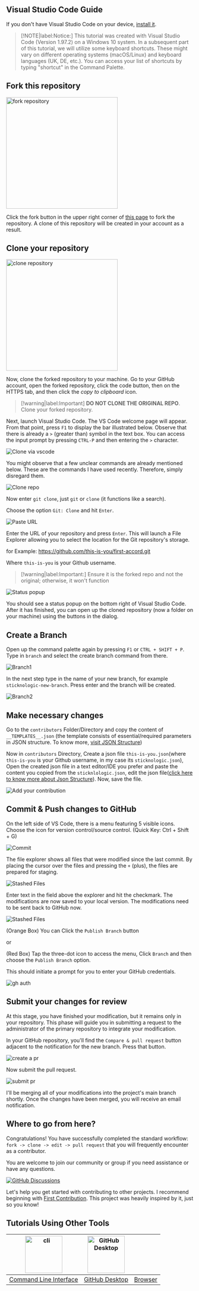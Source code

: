 ## Visual Studio Code Guide

If you don't have Visual Studio Code on your device, [install it](https://code.visualstudio.com/download).

 > [!NOTE|label:Notice:]
 > This tutorial was created with Visual Studio Code (Version 1.97.2) on a Windows 10 system. In a subsequent part of this tutorial, we will utilize some keyboard shortcuts. These might vary on different operating systems (macOS/Linux) and keyboard languages (UK, DE, etc.). You can access your list of shortcuts by typing "shortcut" in the Command Palette.

## Fork this repository

<img width="300" src="/assets/fork.png" alt="fork repository" />

Click the fork button in the upper right corner of [this page](https://github.com/STICKnoLOGIC/first-accord) to fork the repository. A clone of this repository will be created in your account as a result.

## Clone your repository

<img width="300" src="/assets/cli/clone.png" alt="clone repository" />

Now, clone the forked repository to your machine. Go to your GitHub account, open the forked repository, click the code button, then on the HTTPS tab, and then click the _copy to clipboard_ icon.

 > [!warning|label:Important]
 > __DO NOT CLONE THE ORIGINAL REPO__. Clone your forked repository.

Next, launch Visual Studio Code. The VS Code welcome page will appear. From that point, press `F1` to display the bar illustrated below. Observe that there is already a `>` (greater than) symbol in the text box. You can access the input prompt by pressing `CTRL-P` and then entering the `>` character.

<img src="/assets/vscode/clone.png" alt="Clone via vscode" />

You might observe that a few unclear commands are already mentioned below. These are the commands I have used recently. Therefore, simply disregard them.

<img src="/assets/vscode/clone1.png" alt="Clone repo" />

Now enter `git clone`, just `git` or `clone` (it functions like a search).

Choose the option `Git: Clone` and hit `Enter`.

<img src="/assets/vscode/clone2.png" alt="Paste URL" />

Enter the URL of your repository and press `Enter`. This will launch a File Explorer allowing you to select the location for the Git repository's storage.

for Example:
    https://github.com/this-is-you/first-accord.git

Where `this-is-you` is your Github username.

> [!warning|label:Important:]
> Ensure it is the forked repo and not the original; otherwise, it won't function

<img src="/assets/vscode/clone3.png" alt="Status popup" />

You should see a status popup on the bottom right of Visual Studio Code. After it has finished, you can open up the cloned repository (now a folder on your machine) using the buttons in the dialog.

## Create a Branch
Open up the command palette again by pressing `F1` or `CTRL + SHIFT + P`. Type in `branch` and select the create branch command from there.

<img src="/assets/vscode/branch.png" alt="Branch1" />

In the next step type in the name of your new branch, for example `sticknologic-new-branch`. Press enter and the branch will be created.

<img src="/assets/vscode/branch2.png" alt="Branch2" />

## Make necessary changes

Go to the `contributors` Folder/Directory and copy the content of `__TEMPLATES__.json` (the template consists of essential/required parameters in JSON structure. To know more, [visit JSON Structure](json-structure))

Now in `contributors` Directory, Create a json file `this-is-you.json`(where `this-is-you` is your Github username, in my case its `sticknologic.json`), Open the created json file in a text editor/IDE you prefer and paste the content you copied from the `sticknlologic.json`, edit the json file([click here to know more about Json Structure](json-structure)). Now, save the file.

<img src="/assets/vscode/changes.png" alt="Add your contribution" />

## Commit & Push changes to GitHub

On the left side of VS Code, there is a menu featuring 5 visible icons. Choose the icon for version control/source control. (Quick Key: Ctrl + Shift + G)

<img src="/assets/vscode/commit.png" alt="Commit" />

The file explorer shows all files that were modified since the last commit. By placing the cursor over the files and pressing the `+` (plus), the files are prepared for staging.

<img src="/assets/vscode/commit1.png" alt="Stashed Files">

Enter text in the field above the explorer and hit the checkmark. The modifications are now saved to your local version. The modifications need to be sent back to GitHub now.

<img src="/assets/vscode/push.png" alt="Stashed Files">

(Orange Box) You can Click the `Publish Branch` button

or

(Red Box) Tap the three-dot icon to access the menu, Click `Branch` and then choose the `Publish Branch` option.

This should initiate a prompt for you to enter your GitHub credentials.

<img src="/assets/vscode/gh-auth.png" alt="gh auth">

## Submit your changes for review

At this stage, you have finished your modification, but it remains only in your repository. This phase will guide you in submitting a request to the administrator of the primary repository to integrate your modification.

In your GitHub repository, you'll find the `Compare & pull request` button adjacent to the notification for the new branch. Press that button.

<img src="/assets/compare-and-pull.png" alt="create a pr" />

Now submit the pull request.

<img src="/assets/submit-pull-request.png" alt="submit pr" />

I'll be merging all of your modifications into the project's main branch shortly. Once the changes have been merged, you will receive an email notification.

## Where to go from here?

Congratulations! You have successfully completed the standard workflow: `fork -> clone -> edit -> pull request` that you will frequently encounter as a contributor.

You are welcome to join our community or group if you need assistance or have any questions.

[![GitHub Discussions](https://img.shields.io/github/discussions/sticknologic/first-accord)](https://img.shields.io/github/discussions/sticknologic/first-accord)

Let's help you get started with contributing to other projects. I recommend beginning with [First Contribution](https://github.com/firstcontributions/first-contributions). This project was heavily inspired by it, just so you know!

## Tutorials Using Other Tools
| <img alt="cli" src="https://raw.githubusercontent.com/felixse/FluentTerminal/refs/heads/master/Icons/Icon_no_margin.png" width="100"> | <img alt="GitHub Desktop" src="https://desktop.github.com/images/desktop-icon.svg" width="100"> | <i class="fa-solid fab fa-chrome fa-6x" style="color:lightblue"></i> |
| :------------------: | :------------------: | :------------------: |
| [Command Line Interface](guide/github-cli) | [GitHub Desktop](guide/github-desktop) |[Browser](guide/github-browser)
